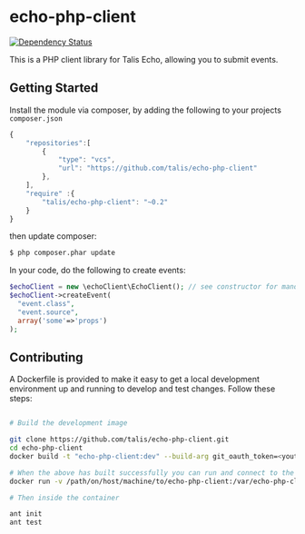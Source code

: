 echo-php-client
===============

[![Dependency Status](https://dependencyci.com/github/talis/echo-php-client/badge)](https://dependencyci.com/github/talis/echo-php-client)

This is a PHP client library for Talis Echo, allowing you to submit events.

## Getting Started

Install the module via composer, by adding the following to your projects ``composer.json``

```javascript
{
    "repositories":[
        {
            "type": "vcs",
            "url": "https://github.com/talis/echo-php-client"
        },
    ],
    "require" :{
        "talis/echo-php-client": "~0.2"
    }
}
```
then update composer:

```bash
$ php composer.phar update
```

In your code, do the following to create events:

```php
$echoClient = new \echoClient\EchoClient(); // see constructor for mandatory constants
$echoClient->createEvent(
  "event.class",
  "event.source",
  array('some'=>'props')
);
```

## Contributing

A Dockerfile is provided to make it easy to get a local development environment
up and running to develop and test changes. Follow these steps:

```bash

# Build the development image

git clone https://github.com/talis/echo-php-client.git
cd echo-php-client
docker build -t "echo-php-client:dev" --build-arg git_oauth_token=<yout github oauth token> .

# When the above has built successfully you can run and connect to the container
docker run -v /path/on/host/machine/to/echo-php-client:/var/echo-php-client -i -t echo-php-client:dev /bin/bash

# Then inside the container

ant init
ant test
```



